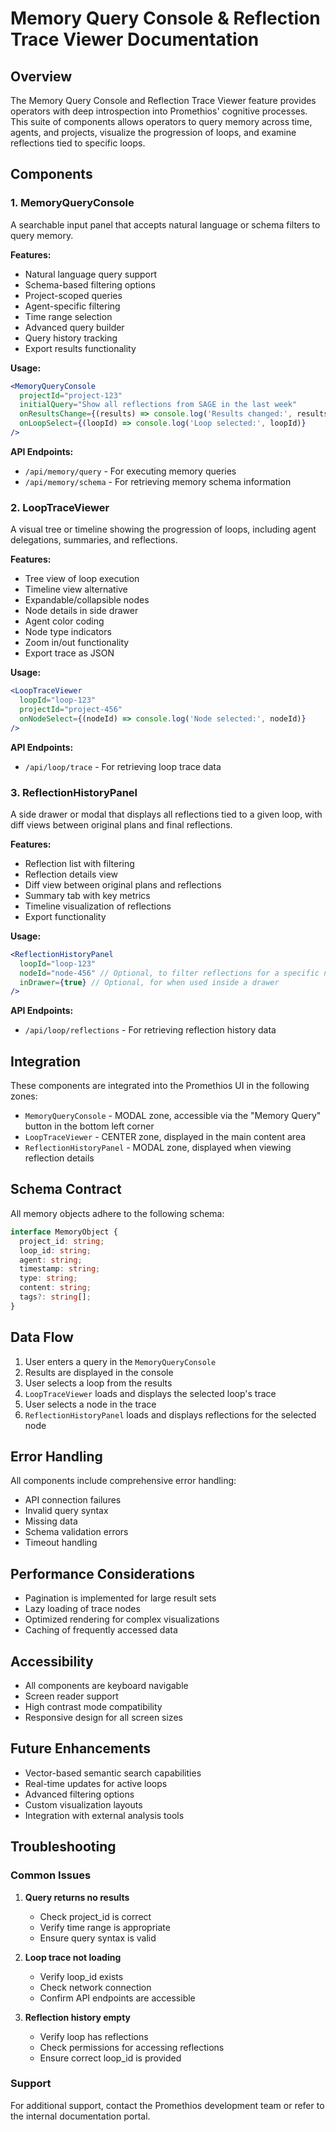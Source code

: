 # Memory Query Console & Reflection Trace Viewer Documentation

## Overview

The Memory Query Console and Reflection Trace Viewer feature provides operators with deep introspection into Promethios' cognitive processes. This suite of components allows operators to query memory across time, agents, and projects, visualize the progression of loops, and examine reflections tied to specific loops.

## Components

### 1. MemoryQueryConsole

A searchable input panel that accepts natural language or schema filters to query memory.

**Features:**
- Natural language query support
- Schema-based filtering options
- Project-scoped queries
- Agent-specific filtering
- Time range selection
- Advanced query builder
- Query history tracking
- Export results functionality

**Usage:**
```jsx
<MemoryQueryConsole 
  projectId="project-123"
  initialQuery="Show all reflections from SAGE in the last week"
  onResultsChange={(results) => console.log('Results changed:', results)}
  onLoopSelect={(loopId) => console.log('Loop selected:', loopId)}
/>
```

**API Endpoints:**
- `/api/memory/query` - For executing memory queries
- `/api/memory/schema` - For retrieving memory schema information

### 2. LoopTraceViewer

A visual tree or timeline showing the progression of loops, including agent delegations, summaries, and reflections.

**Features:**
- Tree view of loop execution
- Timeline view alternative
- Expandable/collapsible nodes
- Node details in side drawer
- Agent color coding
- Node type indicators
- Zoom in/out functionality
- Export trace as JSON

**Usage:**
```jsx
<LoopTraceViewer 
  loopId="loop-123"
  projectId="project-456"
  onNodeSelect={(nodeId) => console.log('Node selected:', nodeId)}
/>
```

**API Endpoints:**
- `/api/loop/trace` - For retrieving loop trace data

### 3. ReflectionHistoryPanel

A side drawer or modal that displays all reflections tied to a given loop, with diff views between original plans and final reflections.

**Features:**
- Reflection list with filtering
- Reflection details view
- Diff view between original plans and reflections
- Summary tab with key metrics
- Timeline visualization of reflections
- Export functionality

**Usage:**
```jsx
<ReflectionHistoryPanel 
  loopId="loop-123"
  nodeId="node-456" // Optional, to filter reflections for a specific node
  inDrawer={true} // Optional, for when used inside a drawer
/>
```

**API Endpoints:**
- `/api/loop/reflections` - For retrieving reflection history data

## Integration

These components are integrated into the Promethios UI in the following zones:

- `MemoryQueryConsole` - MODAL zone, accessible via the "Memory Query" button in the bottom left corner
- `LoopTraceViewer` - CENTER zone, displayed in the main content area
- `ReflectionHistoryPanel` - MODAL zone, displayed when viewing reflection details

## Schema Contract

All memory objects adhere to the following schema:

```typescript
interface MemoryObject {
  project_id: string;
  loop_id: string;
  agent: string;
  timestamp: string;
  type: string;
  content: string;
  tags?: string[];
}
```

## Data Flow

1. User enters a query in the `MemoryQueryConsole`
2. Results are displayed in the console
3. User selects a loop from the results
4. `LoopTraceViewer` loads and displays the selected loop's trace
5. User selects a node in the trace
6. `ReflectionHistoryPanel` loads and displays reflections for the selected node

## Error Handling

All components include comprehensive error handling:

- API connection failures
- Invalid query syntax
- Missing data
- Schema validation errors
- Timeout handling

## Performance Considerations

- Pagination is implemented for large result sets
- Lazy loading of trace nodes
- Optimized rendering for complex visualizations
- Caching of frequently accessed data

## Accessibility

- All components are keyboard navigable
- Screen reader support
- High contrast mode compatibility
- Responsive design for all screen sizes

## Future Enhancements

- Vector-based semantic search capabilities
- Real-time updates for active loops
- Advanced filtering options
- Custom visualization layouts
- Integration with external analysis tools

## Troubleshooting

### Common Issues

1. **Query returns no results**
   - Check project_id is correct
   - Verify time range is appropriate
   - Ensure query syntax is valid

2. **Loop trace not loading**
   - Verify loop_id exists
   - Check network connection
   - Confirm API endpoints are accessible

3. **Reflection history empty**
   - Verify loop has reflections
   - Check permissions for accessing reflections
   - Ensure correct loop_id is provided

### Support

For additional support, contact the Promethios development team or refer to the internal documentation portal.
